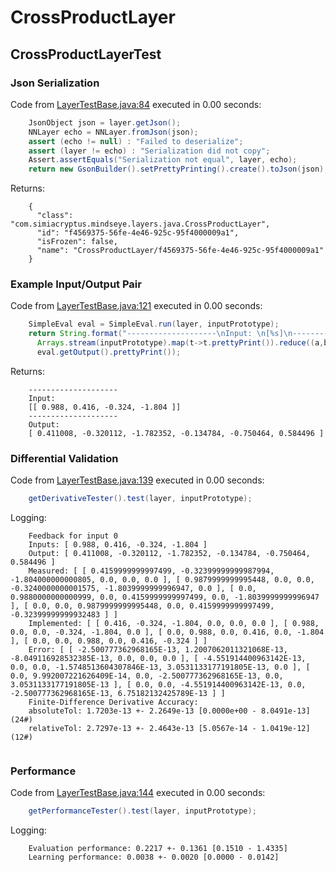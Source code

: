 # CrossProductLayer
## CrossProductLayerTest
### Json Serialization
Code from [LayerTestBase.java:84](../../../../../../../../MindsEye/src/test/java/com/simiacryptus/mindseye/layers/LayerTestBase.java#L84) executed in 0.00 seconds: 
```java
    JsonObject json = layer.getJson();
    NNLayer echo = NNLayer.fromJson(json);
    assert (echo != null) : "Failed to deserialize";
    assert (layer != echo) : "Serialization did not copy";
    Assert.assertEquals("Serialization not equal", layer, echo);
    return new GsonBuilder().setPrettyPrinting().create().toJson(json);
```

Returns: 

```
    {
      "class": "com.simiacryptus.mindseye.layers.java.CrossProductLayer",
      "id": "f4569375-56fe-4e46-925c-95f4000009a1",
      "isFrozen": false,
      "name": "CrossProductLayer/f4569375-56fe-4e46-925c-95f4000009a1"
    }
```



### Example Input/Output Pair
Code from [LayerTestBase.java:121](../../../../../../../../MindsEye/src/test/java/com/simiacryptus/mindseye/layers/LayerTestBase.java#L121) executed in 0.00 seconds: 
```java
    SimpleEval eval = SimpleEval.run(layer, inputPrototype);
    return String.format("--------------------\nInput: \n[%s]\n--------------------\nOutput: \n%s",
      Arrays.stream(inputPrototype).map(t->t.prettyPrint()).reduce((a,b)->a+",\n"+b).get(),
      eval.getOutput().prettyPrint());
```

Returns: 

```
    --------------------
    Input: 
    [[ 0.988, 0.416, -0.324, -1.804 ]]
    --------------------
    Output: 
    [ 0.411008, -0.320112, -1.782352, -0.134784, -0.750464, 0.584496 ]
```



### Differential Validation
Code from [LayerTestBase.java:139](../../../../../../../../MindsEye/src/test/java/com/simiacryptus/mindseye/layers/LayerTestBase.java#L139) executed in 0.00 seconds: 
```java
    getDerivativeTester().test(layer, inputPrototype);
```
Logging: 
```
    Feedback for input 0
    Inputs: [ 0.988, 0.416, -0.324, -1.804 ]
    Output: [ 0.411008, -0.320112, -1.782352, -0.134784, -0.750464, 0.584496 ]
    Measured: [ [ 0.4159999999997499, -0.32399999999987994, -1.804000000000805, 0.0, 0.0, 0.0 ], [ 0.9879999999995448, 0.0, 0.0, -0.3240000000001575, -1.8039999999996947, 0.0 ], [ 0.0, 0.9880000000000999, 0.0, 0.4159999999997499, 0.0, -1.8039999999996947 ], [ 0.0, 0.0, 0.9879999999995448, 0.0, 0.4159999999997499, -0.32399999999932483 ] ]
    Implemented: [ [ 0.416, -0.324, -1.804, 0.0, 0.0, 0.0 ], [ 0.988, 0.0, 0.0, -0.324, -1.804, 0.0 ], [ 0.0, 0.988, 0.0, 0.416, 0.0, -1.804 ], [ 0.0, 0.0, 0.988, 0.0, 0.416, -0.324 ] ]
    Error: [ [ -2.500777362968165E-13, 1.2007062011321068E-13, -8.049116928532385E-13, 0.0, 0.0, 0.0 ], [ -4.551914400963142E-13, 0.0, 0.0, -1.5748513604307846E-13, 3.0531133177191805E-13, 0.0 ], [ 0.0, 9.992007221626409E-14, 0.0, -2.500777362968165E-13, 0.0, 3.0531133177191805E-13 ], [ 0.0, 0.0, -4.551914400963142E-13, 0.0, -2.500777362968165E-13, 6.75182132425789E-13 ] ]
    Finite-Difference Derivative Accuracy:
    absoluteTol: 1.7203e-13 +- 2.2649e-13 [0.0000e+00 - 8.0491e-13] (24#)
    relativeTol: 2.7297e-13 +- 2.4643e-13 [5.0567e-14 - 1.0419e-12] (12#)
    
```

### Performance
Code from [LayerTestBase.java:144](../../../../../../../../MindsEye/src/test/java/com/simiacryptus/mindseye/layers/LayerTestBase.java#L144) executed in 0.00 seconds: 
```java
    getPerformanceTester().test(layer, inputPrototype);
```
Logging: 
```
    Evaluation performance: 0.2217 +- 0.1361 [0.1510 - 1.4335]
    Learning performance: 0.0038 +- 0.0020 [0.0000 - 0.0142]
    
```


